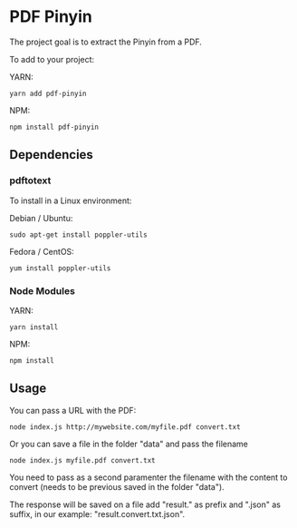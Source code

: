 # PDF Pinyin

The project goal is to extract the Pinyin from a PDF.

To add to your project:

YARN:

```
yarn add pdf-pinyin
```

NPM:

```
npm install pdf-pinyin
```

## Dependencies

### pdftotext

To install in a Linux environment:

Debian / Ubuntu:

```
sudo apt-get install poppler-utils
```

Fedora / CentOS:

```
yum install poppler-utils
```

### Node Modules

YARN:

```
yarn install
```

NPM:

```
npm install
```

## Usage

You can pass a URL with the PDF:

```
node index.js http://mywebsite.com/myfile.pdf convert.txt
```

Or you can save a file in the folder "data" and pass the filename

```
node index.js myfile.pdf convert.txt
```

You need to pass as a second paramenter the filename with the content to convert (needs to be previous saved in the folder "data").

The response will be saved on a file add "result." as prefix and ".json" as suffix, in our example: "result.convert.txt.json".

